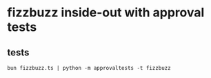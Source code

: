 # fizzbuzz inside-out with approval tests

## tests

```
bun fizzbuzz.ts | python -m approvaltests -t fizzbuzz
```
